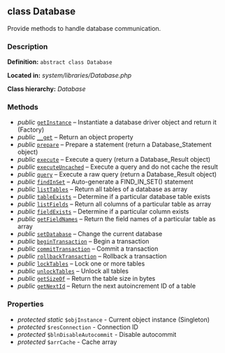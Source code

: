 class Database
--------------

Provide methods to handle database communication.

### Description ###

**Definition:** `abstract class Database`

**Located in:** *system/libraries/Database.php*

**Class hierarchy:** *Database*



### Methods ###

- *public* [`getInstance`](Database/getInstance.md) – Instantiate a database driver object and return it (Factory)
- *public* [`__get`](Database/__get.md) – Return an object property
- *public* [`prepare`](Database/prepare.md) – Prepare a statement (return a Database_Statement object)
- *public* [`execute`](Database/execute.md) – Execute a query (return a Database_Result object)
- *public* [`executeUncached`](Database/executeUncached.md) – Execute a query and do not cache the result
- *public* [`query`](Database/query.md) – Execute a raw query (return a Database_Result object)
- *public* [`findInSet`](Database/findInSet.md) – Auto-generate a FIND_IN_SET() statement
- *public* [`listTables`](Database/listTables.md) – Return all tables of a database as array
- *public* [`tableExists`](Database/tableExists.md) – Determine if a particular database table exists
- *public* [`listFields`](Database/listFields.md) – Return all columns of a particular table as array
- *public* [`fieldExists`](Database/fieldExists.md) – Determine if a particular column exists
- *public* [`getFieldNames`](Database/getFieldNames.md) – Return the field names of a particular table as array
- *public* [`setDatabase`](Database/setDatabase.md) – Change the current database
- *public* [`beginTransaction`](Database/beginTransaction.md) – Begin a transaction
- *public* [`commitTransaction`](Database/commitTransaction.md) – Commit a transaction
- *public* [`rollbackTransaction`](Database/rollbackTransaction.md) – Rollback a transaction
- *public* [`lockTables`](Database/lockTables.md) – Lock one or more tables
- *public* [`unlockTables`](Database/unlockTables.md) – Unlock all tables
- *public* [`getSizeOf`](Database/getSizeOf.md) – Return the table size in bytes
- *public* [`getNextId`](Database/getNextId.md) – Return the next autoincrement ID of a table


### Properties ###

- *protected static* `$objInstance` - Current object instance (Singleton)
- *protected* `$resConnection` - Connection ID
- *protected* `$blnDisableAutocommit` - Disable autocommit
- *protected* `$arrCache` - Cache array
